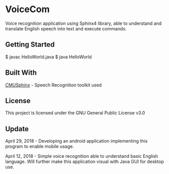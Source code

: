 # **VoiceCom**

Voice recognition application using Sphinx4 library, able to understand and translate English speech into text and execute commands.

## Getting Started

$ javac HelloWorld.java
$ java HelloWorld

## Built With

[CMUSphinx](https://cmusphinx.github.io) - Speech Recognition toolkit used

## License

This project is licensed under the GNU General Public License v3.0

## Update

April 29, 2018 - Developing an android application implementing this program to enable mobile usage.

April 12, 2018 - Simple voice recognition able to understand basic English language. Will further make this application visual with Java GUI for desktop use.



